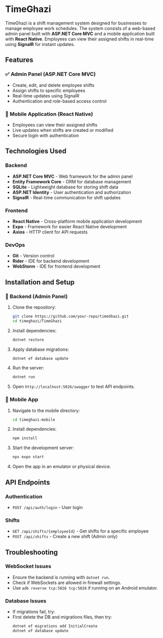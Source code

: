 # TimeGhazi

TimeGhazi is a shift management system designed for businesses to manage employee work schedules. The system consists of a web-based admin panel built with **ASP.NET Core MVC** and a mobile application built with **React Native**. Employees can view their assigned shifts in real-time using **SignalR** for instant updates.

## Features
### ✅ Admin Panel (ASP.NET Core MVC)
- Create, edit, and delete employee shifts
- Assign shifts to specific employees
- Real-time updates using SignalR
- Authentication and role-based access control

### 📱 Mobile Application (React Native)
- Employees can view their assigned shifts
- Live updates when shifts are created or modified
- Secure login with authentication

## Technologies Used
### Backend
- **ASP.NET Core MVC** - Web framework for the admin panel
- **Entity Framework Core** - ORM for database management
- **SQLite** - Lightweight database for storing shift data
- **ASP.NET Identity** - User authentication and authorization
- **SignalR** - Real-time communication for shift updates

### Frontend
- **React Native** - Cross-platform mobile application development
- **Expo** - Framework for easier React Native development
- **Axios** - HTTP client for API requests

### DevOps
- **Git** - Version control
- **Rider** - IDE for backend development
- **WebStorm** - IDE for frontend development

## Installation and Setup
### 🚀 Backend (Admin Panel)
1. Clone the repository:
   ```sh
   git clone https://github.com/your-repo/timeGhazi.git
   cd timeghazi/TimeGhazi
   ```
2. Install dependencies:
   ```sh
   dotnet restore
   ```
3. Apply database migrations:
   ```sh
   dotnet ef database update
   ```
4. Run the server:
   ```sh
   dotnet run
   ```
5. Open `http://localhost:5026/swagger` to test API endpoints.

### 📱 Mobile App
1. Navigate to the mobile directory:
   ```sh
   cd timeghazi-mobile
   ```
2. Install dependencies:
   ```sh
   npm install
   ```
3. Start the development server:
   ```sh
   npx expo start
   ```
4. Open the app in an emulator or physical device.

## API Endpoints
### Authentication
- `POST /api/auth/login` - User login

### Shifts
- `GET /api/shifts/{employeeId}` - Get shifts for a specific employee
- `POST /api/shifts` - Create a new shift (Admin only)

## Troubleshooting
### WebSocket Issues
- Ensure the backend is running with `dotnet run`.
- Check if WebSockets are allowed in firewall settings.
- Use `adb reverse tcp:5026 tcp:5026` if running on an Android emulator.

### Database Issues
- If migrations fail, try:
- First delete the DB and migrations files, then try:
   ```sh
   dotnet ef migrations add InitialCreate
   dotnet ef database update
   ```

